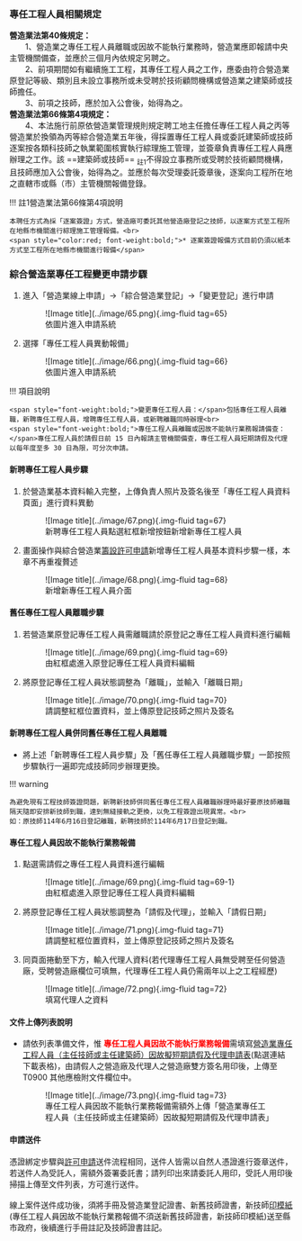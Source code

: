 

### 專任工程人員相關規定
<span style="font-weight:bold;">營造業法第40條規定：</span><br>
&emsp;&emsp;1、營造業之專任工程人員離職或因故不能執行業務時，營造業應即報請中央主管機關備查，並應於三個月內依規定另聘之。<br>
&emsp;&emsp;2、前項期間如有繼續施工工程，其專任工程人員之工作，應委由符合營造業原登記等級、類別且未設立事務所或未受聘於技術顧問機構或營造業之建築師或技師擔任。<br>
&emsp;&emsp;3、前項之技師，應於加入公會後，始得為之。<br>
<span style="font-weight:bold;">營造業法第66條第4項規定：</span><br>
&emsp;&emsp;4、本法施行前原依營造業管理規則規定聘工地主任擔任專任工程人員之丙等營造業於換領為丙等綜合營造業五年後，得採置專任工程人員或委託建築師或技師逐案按各類科技師之執業範圍核實執行綜理施工管理，並簽章負責專任工程人員應辦理之工作。該 ==建築師或技師== <sub>註1</sub>不得設立事務所或受聘於技術顧問機構，且技師應加入公會後，始得為之。並應於每次受理委託簽章後，逐案向工程所在地之直轄市或縣（市）主管機關報備登錄。

!!! 註1營造業法第66條第4項說明

    本聘任方式為採「逐案簽證」方式，營造廠可委託其他營造廠登記之技師，以逐案方式至工程所在地縣市機關進行綜理施工管理報備。<br>
    <span style="color:red; font-weight:bold;">* 逐案簽證報備方式目前仍須以紙本方式至工程所在地縣市機關進行報備</span>

### 綜合營造業專任工程變更申請步驟
1. 進入「營造業線上申請」→「綜合營造業登記」→「變更登記」進行申請
    <figure markdown="span">
    ![Image title](../image/65.png){.img-fluid tag=65}
    <figcaption>依圖片進入申請系統</figcaption>
    </figure>
2. 選擇「專任工程人員異動報備」
    <figure markdown="span">
    ![Image title](../image/66.png){.img-fluid tag=66}
    <figcaption>依圖片進入申請系統</figcaption>
    </figure>
!!! 項目說明

    <span style="font-weight:bold;">變更專任工程人員：</span>包括專任工程人員離職，新聘專任工程人員，增聘專任工程人員，或新聘離職同時辦理<br>
    <span style="font-weight:bold;">專任工程人員離職或因故不能執行業務報請備查：</span>專任工程人員於請假日前 15 日內報請主管機關備查，專任工程人員短期請假及代理以每年度至多 30 日為限，可分次申請。


#### 新聘專任工程人員步驟
1. 於營造業基本資料輸入完整，上傳負責人照片及簽名後至「專任工程人員資料頁面」進行資料異動
    <figure markdown="span">
    ![Image title](../image/67.png){.img-fluid tag=67}
    <figcaption>新聘專任工程人員點選紅框新增按鈕新增新專任工程人員</figcaption>
    </figure>
2. 畫面操作與綜合營造業[籌設許可申請](Contractors_Registration.md)新增專任工程人員基本資料步驟一樣，本章不再重複贅述
    <figure markdown="span">
    ![Image title](../image/68.png){.img-fluid tag=68}
    <figcaption>新增新專任工程人員介面</figcaption>
    </figure>

#### 舊任專任工程人員離職步驟
1. 若營造業原登記專任工程人員需離職請於原登記之專任工程人員資料進行編輯
    <figure markdown="span">
    ![Image title](../image/69.png){.img-fluid tag=69}
    <figcaption>由紅框處進入原登記專任工程人員資料編輯</figcaption>
    </figure>
2. 將原登記專任工程人員狀態調整為「離職」，並輸入「離職日期」
    <figure markdown="span">
    ![Image title](../image/70.png){.img-fluid tag=70}
    <figcaption>請調整紅框位置資料，並上傳原登記技師之照片及簽名</figcaption>
    </figure>

#### 新聘專任工程人員併同舊任專任工程人員離職
- 將上述「新聘專任工程人員步驟」及「舊任專任工程人員離職步驟」一節按照步驟執行一遍即完成技師同步辦理更換。

!!! warning

    為避免現有工程技師簽證問題，新聘新技師併同舊任專任工程人員離職辦理時最好要原技師離職隔天隨即安排新技師到職，達到無縫接軌之更換，以免工程簽證出現異常。<br>
    如：原技師114年6月16日登記離職，新聘技師於114年6月17日登記到職。

#### 專任工程人員因故不能執行業務報備
1. 點選需請假之專任工程人員資料進行編輯
    <figure markdown="span">
    ![Image title](../image/69.png){.img-fluid tag=69-1}
    <figcaption>由紅框處進入原登記專任工程人員資料編輯</figcaption>
    </figure>

2. 將原登記專任工程人員狀態調整為「請假及代理」，並輸入「請假日期」
    <figure markdown="span">
    ![Image title](../image/71.png){.img-fluid tag=71}
    <figcaption>請調整紅框位置資料，並上傳原登記技師之照片及簽名</figcaption>
    </figure>
3. 同頁面捲動至下方，輸入代理人資料(若代理專任工程人員無受聘至任何營造廠，受聘營造廠欄位可填無，代理專任工程人員仍需兩年以上之工程經歷)
    <figure markdown="span">
    ![Image title](../image/72.png){.img-fluid tag=72}
    <figcaption>填寫代理人之資料</figcaption>
    </figure>

#### 文件上傳列表說明
- 請依列表準備文件，惟 <span style="color:red; font-weight:bold;">專任工程人員因故不能執行業務報備</span>需填寫[營造業專任工程人員（主任技師或主任建築師）因故擬短期請假及代理申請表](https://www.ud.taichung.gov.tw/media/299978/56515214532.pdf)(點選連結下載表格)，由請假人之營造廠及代理人之營造廠雙方簽名用印後，上傳至T0900 其他應檢附文件欄位中。
    <figure markdown="span">
    ![Image title](../image/73.png){.img-fluid tag=73}
    <figcaption>專任工程人員因故不能執行業務報備需額外上傳「營造業專任工程人員（主任技師或主任建築師）因故擬短期請假及代理申請表」</figcaption>
    </figure>

#### 申請送件
憑證綁定步驟與[許可申請](Contractors_Registration.md)送件流程相同，送件人皆需以自然人憑證進行簽章送件，若送件人為受託人，需額外簽署委託書；請列印出來請委託人用印，受託人用印後掃描上傳至文件列表，方可進行送件。<br>
<br>
線上案件送件成功後，須將手冊及營造業登記證書、新舊技師證書，新技師[印模紙](https://www.treca.org.tw/treca-journal/2015-07-31-07-57-30.html)(專任工程人員因故不能執行業務報備不須送新舊技師證書，新技師印模紙)送至縣市政府，後續進行手冊註記及技師證書註記。    